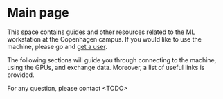 # Main page

This space contains guides and other resources related to the ML workstation at the Copenhagen campus. If you would like to use the machine, please go and [get a user](get-a-user.md).

The following sections will guide you through connecting to the machine, using the GPUs, and exchange data. Moreover, a list of useful links is provided.

For any question, please contact &lt;TODO&gt;

